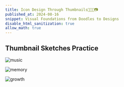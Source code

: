 ```yaml
---
title: Icon Design Through Thumbnails🎻🦋🦥📷
published_at: 2024-08-16
snippet: Visual Foundations from Doodles to Designs
disable_html_sanitization: true
allow_math: true
---
```


## Thumbnail Sketches Practice
![music](ts.jpeg)

![memory](tsmemory.png)

![growth](tsgrowth.png)